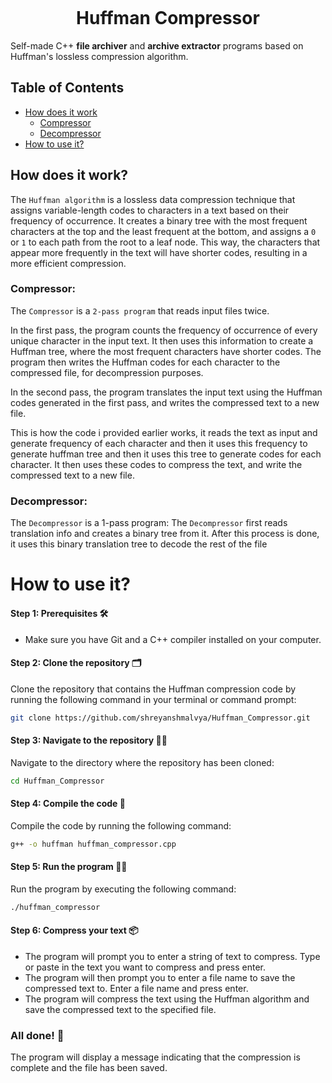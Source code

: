 <p align="center">
  <img src="">
</p>

<h1 align="center">Huffman Compressor</h1>

<!-- <p align="center">
  <a href="https://github.com/shreyanshmalvya/Huffman_Coding/blob/master/LICENSE">
    <img src="https://img.shields.io/github/license/shreyanshmalvya/Huffman_Coding"
      alt="MIT License" />
  </a>
  <a href="https://www.linkedin.com/in/ersel-hengirmen/">
    <img src="https://img.shields.io/badge/-LinkedIn-black.svg?style=plastic-square&logo=linkedin&colorB=555"
      alt="linkedin" />
  </a>
  <a href="https://github.com/shreyanshmalvya/Huffman-Coding/issues">
    <img src="https://img.shields.io/github/issues-raw/shreyanshmalvya/huffman-coding"
      alt="open issues" />
  </a>
  <a href="https://github.com/shreyanshmalvya/Huffman-Coding/issues?q=is%3Aissue+is%3Aclosed">
    <img src="https://img.shields.io/github/issues-closed-raw/shreyanshmalvya/huffman-coding"
      alt="closed issues" />
  </a>
</p> -->

Self-made C++ **file archiver** and **archive extractor** programs based on Huffman's lossless compression algorithm. 
## Table of Contents

* [How does it work](#how-does-it-work)
  * [Compressor](#compressor)
  * [Decompressor](#decompressor)
* [How to use it?](#how-to-use-it)

## How does it work?
The ``Huffman algorithm`` is a lossless data compression technique that assigns variable-length codes to characters in a text based on their frequency of occurrence. It creates a binary tree with the most frequent characters at the top and the least frequent at the bottom, and assigns a `0` or `1` to each path from the root to a leaf node. This way, the characters that appear more frequently in the text will have shorter codes, resulting in a more efficient compression.

### Compressor:
The ```Compressor``` is a ``2-pass program`` that reads input files twice.

In the first pass, the program counts the frequency of occurrence of every unique character in the input text. It then uses this information to create a Huffman tree, where the most frequent characters have shorter codes. The program then writes the Huffman codes for each character to the compressed file, for decompression purposes.

In the second pass, the program translates the input text using the Huffman codes generated in the first pass, and writes the compressed text to a new file.

This is how the code i provided earlier works, it reads the text as input and generate frequency of each character and then it uses this frequency to generate huffman tree and then it uses this tree to generate codes for each character. It then uses these codes to compress the text, and write the compressed text to a new file.

### Decompressor:
The `Decompressor` is a 1-pass program:
The `Decompressor` first reads translation info and creates a binary tree from it. After this process is done, it uses this binary translation tree to decode the rest of the file

# How to use it?
#### Step 1: Prerequisites 🛠️

- Make sure you have Git and a C++ compiler installed on your computer.

#### Step 2: Clone the repository 🗂️

Clone the repository that contains the Huffman compression code by running the following command in your terminal or command prompt:

```sh
git clone https://github.com/shreyanshmalvya/Huffman_Compressor.git
```

#### Step 3: Navigate to the repository 🚶‍♂️
Navigate to the directory where the repository has been cloned:
```sh
cd Huffman_Compressor
```
#### Step 4: Compile the code 🔨
Compile the code by running the following command:
```sh
g++ -o huffman huffman_compressor.cpp
```
#### Step 5: Run the program 🏃‍♂️
Run the program by executing the following command:
```sh
./huffman_compressor
```
#### Step 6: Compress your text 📦
- The program will prompt you to enter a string of text to compress. Type or paste in the text you want to compress and press enter.
- The program will then prompt you to enter a file name to save the compressed text to. Enter a file name and press enter.
- The program will compress the text using the Huffman algorithm and save the compressed text to the specified file.

### All done! 🎉
The program will display a message indicating that the compression is complete and the file has been saved.
